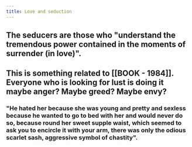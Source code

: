 ```yaml
---
title: Love and seduction
---
```


## The seducers are those who "understand the tremendous power contained in the moments of surrender (in love)".
## This is something related to [[BOOK - 1984]]. Everyone who is looking for lust is doing it maybe anger? Maybe greed? Maybe envy?
### "He hated her because she was young and pretty and sexless because he wanted to go to bed with her and would never do so, because round her sweet supple waist, which seemed to ask you to encircle it with your arm, there was only the odious scarlet sash, aggressive symbol of chastity".
